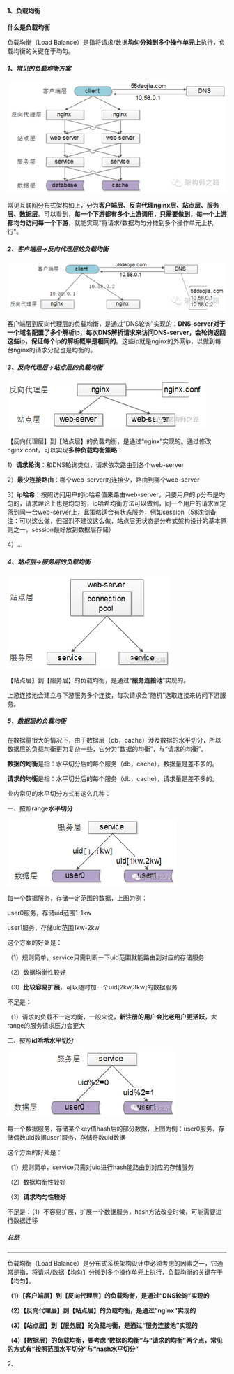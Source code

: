 #### 1、负载均衡

 **什么是负载均衡**

负载均衡（Load Balance）是指将请求/数据**均匀分摊到多个操作单元上**执行，负载均衡的关键在于均匀。

##### **1、常见的负载均衡方案**

![常见的负载均衡方案](面试题_架构篇.assets/1493378429712239.png)

常见互联网分布式架构如上，分为**客户端层、反向代理nginx层、站点层、服务层、数据层**。可以看到，**每一个下游都有多个上游调用，只需要做到，每一个上游都均匀访问每一个下游**，就能实现“将请求/数据均匀分摊到多个操作单元上执行”。

##### **2、客户端层->反向代理层的负载均衡**

 

![客户端层-反向代理层](面试题_架构篇.assets/1493378577975504.png)

客户端层到反向代理层的负载均衡，是通过“DNS轮询”实现的：**DNS-server对于一个域名配置了多个解析ip，每次DNS解析请求来访问DNS-server，会轮询返回这些ip，保证每个ip的解析概率是相同的**。这些ip就是nginx的外网ip，以做到每台nginx的请求分配也是均衡的。

##### **3、反向代理层->站点层的负载均衡**

 

![反向代理层-站点层](面试题_架构篇.assets/1493378653976322.png)

【反向代理层】到【站点层】的负载均衡，是通过“nginx”实现的。通过修改nginx.conf，可以实现**多种负载均衡策略**：

1）**请求轮询**：和DNS轮询类似，请求依次路由到各个web-server

2）**最少连接路由**：哪个web-server的连接少，路由到哪个web-server

3）**ip哈希**：按照访问用户的ip哈希值来路由web-server，只要用户的ip分布是均匀的，请求理论上也是均匀的，ip哈希均衡方法可以做到，同一个用户的请求固定落到同一台web-server上，此策略适合有状态服务，例如session（58沈剑备注：可以这么做，但强烈不建议这么做，站点层无状态是分布式架构设计的基本原则之一，session最好放到数据层存储）

4）…

##### 4、**站点层->服务层的负载均衡**

 

![站点层-服务层](面试题_架构篇.assets/1493378742262321.png)

【站点层】到【服务层】的负载均衡，是通过“**服务连接池**”实现的。

上游连接池会建立与下游服务多个连接，每次请求会“随机”选取连接来访问下游服务。

 

##### 5、**数据层的负载均衡**

在数据量很大的情况下，由于数据层（db，cache）涉及数据的水平切分，所以数据层的负载均衡更为复杂一些，它分为“数据的均衡”，与“请求的均衡”。

**数据的均衡**是指：水平切分后的每个服务（db，cache），数据量是差不多的。

**请求的均衡**是指：水平切分后的每个服务（db，cache），请求量是差不多的。

业内常见的水平切分方式有这么几种：

一、按照range**水平切分**

 

![range水平切分](面试题_架构篇.assets/1493379004626117.png)

每一个数据服务，存储一定范围的数据，上图为例：

user0服务，存储uid范围1-1kw

user1服务，存储uid范围1kw-2kw

这个方案的好处是：

（1）规则简单，service只需判断一下uid范围就能路由到对应的存储服务

（2）数据均衡性较好

（3）**比较容易扩展**，可以随时加一个uid[2kw,3kw]的数据服务

不足是：

（1）请求的负载不一定均衡，一般来说，**新注册的用户会比老用户更活跃**，大range的服务请求压力会更大

二、按照**id哈希水平切分**

 

![id哈希水平切分](面试题_架构篇.assets/1493379089280701.png)

每一个数据服务，存储某个key值hash后的部分数据，上图为例：user0服务，存储偶数uid数据user1服务，存储奇数uid数据

这个方案的好处是：

（1）规则简单，service只需对uid进行hash能路由到对应的存储服务

 （2）数据均衡性较好

（3）**请求均匀性较好**

不足是：（1）不容易扩展，扩展一个数据服务，hash方法改变时候，可能需要进行数据迁移



##### **总结**

------

负载均衡（Load Balance）是分布式系统架构设计中必须考虑的因素之一，它通常是指，将请求/数据【均匀】分摊到多个操作单元上执行，负载均衡的关键在于【均匀】。

**（1）【客户端层】到【反向代理层】的负载均衡，是通过“DNS轮询”实现的**

**（2）【反向代理层】到【站点层】的负载均衡，是通过“nginx”实现的**

**（3）【站点层】到【服务层】的负载均衡，是通过“服务连接池”实现的**

**（4）【数据层】的负载均衡，要考虑“数据的均衡”与“请求的均衡”两个点，常见的方式有“按照范围水平切分”与“hash水平切分”**



2、